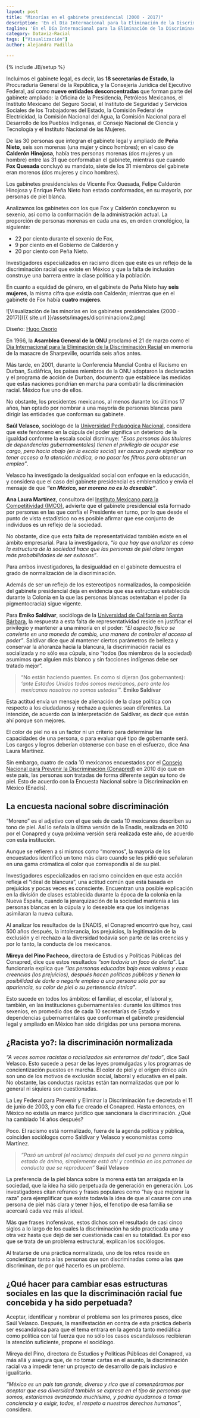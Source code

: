```yaml
---
layout: post
title: "Minorías en el gabinete presidencial (2000 - 2017)"
description: 'En el Día Internacional para la Eliminación de la Discriminación Racial, visualizamos los gabinetes de los últimos tres Presidentes de México.'
tagline: 'En el Día Internacional para la Eliminación de la Discriminación Racial, visualizamos los gabinetes de los últimos tres Presidentes de México. '
category: Dataviz-Racial
tags: ["Visualización"]
author: Alejandra Padilla

---
```

{% include JB/setup %}

Incluimos el gabinete legal, es decir, las **18 secretarías de Estado**, la Procuraduría General de la República, y la Consejería Jurídica del Ejecutivo Federal, así como **nueve entidades desconcentradas** que forman parte del gabinete ampliado: la Oficina de la Presidencia, Petróleos Mexicanos, el Instituto Mexicano del Seguro Social, el Instituto de Seguridad y Servicios Sociales de los Trabajadores del Estado, la Comisión Federal de Electricidad, la Comisión Nacional del Agua, la Comisión Nacional para el Desarrollo de los Pueblos Indígenas, el Consejo Nacional de Ciencia y Tecnología y el Instituto Nacional de las Mujeres.

De las 30 personas que integran el gabinete legal y ampliado de **Peña Nieto**, seis son morenas (una mujer y cinco hombres); en el caso de **Calderón Hinojosa**, había tres personas morenas (dos mujeres y un hombre) entre las 31 que conformaban el gabinete, mientras que cuando **Fox Quesada** concluyó su mandato, siete de los 31 miembros del gabinete eran morenos (dos mujeres y cinco hombres).

Los gabinetes presidenciales de Vicente Fox Quesada, Felipe Calderón Hinojosa y Enrique Peña Nieto han estado conformados, en su mayoría, por personas de piel blanca. 

Analizamos los gabinetes con los que Fox y Calderón concluyeron su sexenio, así como la conformación de la administración actual. La proporción de personas morenas en cada una es, en orden cronológico, la siguiente: 
* 22 por ciento durante el sexenio de Fox, 
* 9 por ciento en el Gobierno de Calderón y 
* 20 por ciento con Peña Nieto. 

Investigadores especializados en racismo dicen que este es un reflejo de la discriminación racial que existe en México y que la falta de inclusión construye una barrera entre la clase política y la población.

En cuanto a equidad de género, en el gabinete de Peña Nieto hay **seis mujeres**, la misma cifra que existía con Calderón; mientras que en el gabinete de Fox había **cuatro mujeres**.

![Visualización de las minorías en los gabinetes presidenciales (2000 - 2017)]({{ site.url }}/assets/images/discriminacionv2.png)

<div class="viz">
<p class="source right">Diseño: <a href="http://gobiernofacil.com/acerca/hugo-osorio">Hugo Osorio</a></p>
</div>

En 1966, la **Asamblea General de la ONU** proclamó el 21 de marzo como el [Día Internacional para la Eliminación de la Discriminación Racial](http://www.gob.mx/segob/articulos/dia-internacional-para-la-eliminacion-de-la-discriminacion-racial-21-de-marzo?es) en memoria de la masacre de Sharpeville, ocurrida seis años antes. 

Más tarde, en 2001, durante la Conferencia Mundial Contra el Racismo en Durban, Sudáfrica, los países miembros de la ONU adoptaron la declaración y el programa de acción de Durban, documento que establece las medidas que estas naciones pondrían en marcha para combatir la discriminación racial. México fue uno de ellos.

No obstante, los presidentes mexicanos, al menos durante los últimos 17 años, han optado por nombrar a una mayoría de personas blancas para dirigir las entidades que conforman su gabinete. 

**Saúl Velasco**, sociólogo de la [Universidad Pedagógica Nacional](http://www.upn.mx/), considera que este fenómeno en la cúpula del poder significa un deterioro de la igualdad conforme la escala social disminuye: *“Esas personas (los titulares de dependencias gubernamentales) tienen el privilegio de ocupar ese cargo, pero hacia abajo (en la escala social) ser oscuro puede significar no tener acceso a la atención médica, o no pasar los filtros para obtener un empleo”*.

Velasco ha investigado la desigualdad social con enfoque en la educación, y considera que el caso del gabinete presidencial es emblemático y envía el mensaje de que **_“en México, ser moreno no es lo deseable”_**.

**Ana Laura Martínez**, consultora del [Instituto Mexicano para la Competitividad (IMCO)](http://imco.org.mx/home/), advierte que el gabinete presidencial está formado por personas en las que confía el Presidente en turno, por lo que desde el punto de vista estadístico no es posible afirmar que ese conjunto de individuos es un reflejo de la sociedad.  

No obstante, dice que esta falta de representatividad también existe en el ámbito empresarial. Para la investigadora, *“lo que hay que analizar es cómo la estructura de la sociedad hace que las personas de piel clara tengan más probabilidades de ser exitosas”*. 

Para ambos investigadores, la desigualdad en el gabinete demuestra el grado de normalización de la discriminación. 

Además de ser un reflejo de los estereotipos normalizados, la composición del gabinete presidencial deja en evidencia que esa estructura establecida durante la Colonia en la que las personas blancas ostentaban el poder (la pigmentocracia) sigue vigente. 

Para **Emiko Saldívar**, socióloga de la [Universidad de California en Santa Bárbara](http://www.ucsb.edu/), la respuesta a esta falta de representatividad reside en justificar el privilegio y mantener a una minoría en el poder: *“El aspecto físico se convierte en una moneda de cambio, una manera de controlar el acceso al poder”*. 
Saldívar dice que al mantener ciertos parámetros de belleza y conservar la añoranza hacia la blancura, la discriminación racial es socializada y no sólo esa cúpula, sino “todos (los miembros de la sociedad) asumimos que alguien más blanco y sin facciones indígenas debe ser tratado mejor”. 

>“No están haciendo puentes. Es como si dijeran (los gobernantes): *‘ante Estados Unidos todos somos mexicanos, pero ante los mexicanos nosotros no somos ustedes’*”.
**Emiko Saldívar**

Esta actitud envía un mensaje de alienación de la clase política con respecto a los ciudadanos y rechazo a quienes sean diferentes. La intención, de acuerdo con la interpretación de Saldívar, es decir que están ahí porque son mejores. 

El color de piel no es un factor ni un criterio para determinar las capacidades de una persona, o para evaluar qué tipo de gobernante será. Los cargos y logros deberían obtenerse con base en el esfuerzo, dice Ana Laura Martínez.

Sin embargo, cuatro de cada 10 mexicanos encuestados por el [Consejo Nacional para Prevenir la Discriminación (Conapred)](http://www.conapred.org.mx/) en 2010 dijo que en este país, las personas son tratadas de forma diferente según su tono de piel. Esto de acuerdo con la Encuesta Nacional sobre la Discriminación en México (Enadis).


## La encuesta nacional sobre discriminación 
“Moreno” es el adjetivo con el que seis de cada 10 mexicanos describen su tono de piel. Así lo señala la última versión de la Enadis, realizada en 2010 por el Conapred y cuya próxima versión será realizada este año, de acuerdo con esta institución.

Aunque se refieren a sí mismos como “morenos”, la mayoría de los encuestados identificó un tono más claro cuando se les pidió que señalaran en una gama crómatica el color que correspondía al de su piel.

Investigadores especializados en racismo coinciden en que esta acción refleja el “ideal de blancura”, una actitud común que está basada en prejuicios y pocas veces es consciente. Encuentran una posible explicación en la división de clases establecida durante la época de la colonia en la Nueva España, cuando la jerarquización de la sociedad mantenía a las personas blancas en la cúpula y lo deseable era que los indígenas asimilaran la nueva cultura.

Al analizar los resultados de la ENADIS, el Conapred encontró que hoy, casi 500 años después, la intolerancia, los prejuicios, la legitimación de la exclusión y el rechazo a la diversidad todavía son parte de las creencias y por lo tanto, la conducta de los mexicanos. 

**Mireya del Pino Pacheco**, directora de Estudios y Políticas Públicas del Conapred, dice que estos resultados *“son todavía un foco de alerta”*. La funcionaria explica que *“las personas educadas bajo esos valores y esas creencias (los prejuicios), después hacen políticas públicas y tienen la posibilidad de darle o negarle empleo a una persona sólo por su apariencia, su color de piel o su pertenencia étnica”*.

Esto sucede en todos los ámbitos: el familiar, el escolar, el laboral y, también, en las instituciones gubernamentales: durante los últimos tres sexenios, en promedio dos de cada 10 secretarías de Estado y dependencias gubernamentales que conforman el gabinete presidencial legal y ampliado en México han sido dirigidas por una persona morena.

## ¿Racista yo?: la discriminación normalizada
*“A veces somos racistas o racializados sin enterarnos del todo”*, dice Saúl Velasco. Esto sucede a pesar de las leyes promulgadas y los programas de concientización puestos en marcha. El color de piel y el origen étnico aún son uno de los motivos de exclusión social, laboral y educativa en el país. No obstante, las conductas racistas están tan normalizadas que por lo general ni siquiera son cuestionadas.

La Ley Federal para Prevenir y Eliminar la Discriminación fue decretada el 11 de junio de 2003, y con ella fue creado el Conapred. Hasta entonces, en México no existía un marco jurídico que sancionara la discriminación. ¿Qué ha cambiado 14 años después?

Poco. El racismo está normalizado, fuera de la agenda política y pública, coinciden sociólogos como Saldívar y Velasco y economistas como Martínez.

>*“Pasó un umbral (el racismo) después del cual ya no genera ningún estado de ánimo, simplemente está ahí y continúa en los patrones de conducta que se reproducen”*
**Saúl Velasco**

La preferencia de la piel blanca sobre la morena está tan arraigada en la sociedad, que la idea ha sido perpetuada de generación en generación. Los investigadores citan refranes y frases populares como “hay que mejorar la raza” para ejemplificar que existe todavía la idea de que al casarse con una persona de piel más clara y tener hijos, el fenotipo de esa familia se acercará cada vez más al ideal.

Más que frases inofensivas, estos dichos son el resultado de casi cinco siglos a lo largo de los cuales la discriminación ha sido practicada una y otra vez hasta que dejó de ser cuestionada casi en su totalidad. Es por eso que se trata de un problema estructural, explican los sociólogos. 

Al tratarse de una práctica normalizada, uno de los retos reside en concientizar tanto a las personas que son discriminadas como a las que discriminan, de por qué hacerlo es un problema. 

## ¿Qué hacer para cambiar esas estructuras sociales en las que la discriminación racial fue concebida y ha sido perpetuada?

Aceptar, identificar y nombrar el problema son los primeros pasos, dice Saúl Velasco. Después, la manifestación en contra de esta práctica debería ser escandalosa para que el tema entrara en la agenda tanto mediática como política con tal fuerza que no sólo los casos escandalosos recibieran la atención suficiente, propone el sociólogo. 

Mireya del Pino, directora de Estudios y Políticas Públicas del Conapred, va más allá y asegura que, de no tomar cartas en el asunto, la discriminación racial va a impedir tener un proyecto de desarrollo de país inclusivo e igualitario.

*“México es un país tan grande, diverso y rico que si comenzáramos por aceptar que esa diversidad también se expresa en el tipo de personas que somos, estaríamos avanzando muchísimo, y podría ayudarnos a tomar conciencia y a exigir, todos, el respeto a nuestros derechos humanos”*, considera.



